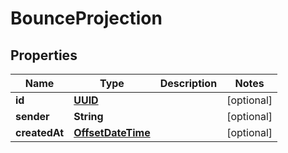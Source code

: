 

# BounceProjection

## Properties

Name | Type | Description | Notes
------------ | ------------- | ------------- | -------------
**id** | [**UUID**](UUID) |  |  [optional]
**sender** | **String** |  |  [optional]
**createdAt** | [**OffsetDateTime**](OffsetDateTime) |  |  [optional]



